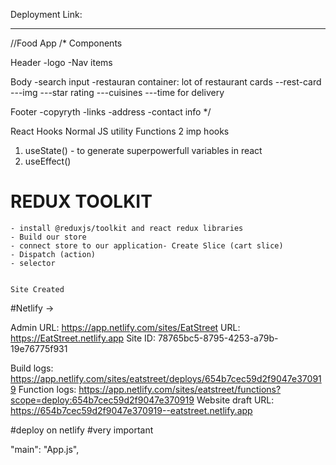 Deployment Link:


------------------------------------
//Food App
/*
Components

Header
-logo
-Nav items

Body
-search input
-restauran container: lot of restaurant cards
--rest-card
---img
---star rating
---cuisines
---time for delivery 

Footer
-copyryth
-links
-address
-contact info
*/

React Hooks
Normal JS utility Functions
2 imp hooks
1. useState() - to generate superpowerfull variables in react
2. useEffect()


<!-- Higher Order Components are the components that takes a component and returns a component 
Why to use
when to use
-->

<!-- Controlled and Uncontrolled Components 
ResCategory-controlled cmponent 

-->

# REDUX TOOLKIT
    - install @reduxjs/toolkit and react redux libraries
    - Build our store
    - connect store to our application- Create Slice (cart slice)
    - Dispatch (action)
    - selector


    Site Created



#Netlify ->

Admin URL: https://app.netlify.com/sites/EatStreet
URL:       https://EatStreet.netlify.app
Site ID:   78765bc5-8795-4253-a79b-19e76775f931

Build logs:        https://app.netlify.com/sites/eatstreet/deploys/654b7cec59d2f9047e370919
Function logs:     https://app.netlify.com/sites/eatstreet/functions?scope=deploy:654b7cec59d2f9047e370919
Website draft URL: https://654b7cec59d2f9047e370919--eatstreet.netlify.app



#deploy on netlify 
#very important


  "main": "App.js",


